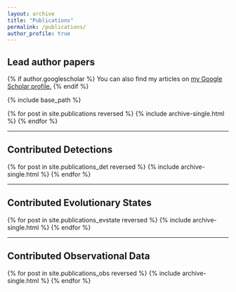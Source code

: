 ```yaml
---
layout: archive
title: "Publications"
permalink: /publications/
author_profile: true
---
```

## Lead author papers
{% if author.googlescholar %}
  You can also find my articles on <u><a href="{{author.googlescholar}}">my Google Scholar profile</a>.</u>
{% endif %}

{% include base_path %}

{% for post in site.publications reversed %}
  {% include archive-single.html %}
{% endfor %}


---

## Contributed Detections
{% for post in site.publications_det reversed %}
  {% include archive-single.html %}
{% endfor %}


---

## Contributed Evolutionary States
{% for post in site.publications_evstate reversed %}
  {% include archive-single.html %}
{% endfor %}


---

## Contributed Observational Data
{% for post in site.publications_obs reversed %}
  {% include archive-single.html %}
{% endfor %}
